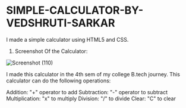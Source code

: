 


# SIMPLE-CALCULATOR-BY-VEDSHRUTI-SARKAR
I made a simple calculator using HTML5 and CSS.

1. Screenshot Of the Calculator:

![Screenshot (110)](https://user-images.githubusercontent.com/68157517/117320787-2e561980-aeaa-11eb-9670-528d9c8d8b78.png)


I made this calculator in the 4th sem of my college B.tech journey.
This calculator can do the following operations:

Addition: "+" operator to add
Subtraction: "-" operator to subtract
Multiplication: "x" to multiply
Division: "/" to divide
Clear: "C" to clear

